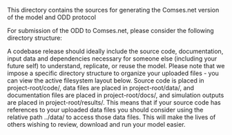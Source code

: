<!--
SPDX-FileCopyright: Helmholtz-Zentrum hereon GmbH
SPDX-FileContributor: Carsten Lemmen
SPDX-License: CC0-1.0
-->

This directory contains the sources for generating the Comses.net version of the model and ODD protocol

For submission of the ODD to Comses.net, please consider the following directory structure:

A codebase release should ideally include the source code, documentation, input data and dependencies necessary for someone else (including your future self) to understand, replicate, or reuse the model. Please note that we impose a specific directory structure to organize your uploaded files - you can view the active filesystem layout below. Source code is placed in project-root/code/, data files are placed in project-root/data/, and documentation files are placed in project-root/docs/, and simulation outputs are placed in project-root/results/. This means that if your source code has references to your uploaded data files you should consider using the relative path ../data/<datafile> to access those data files. This will make the lives of others wishing to review, download and run your model easier.

